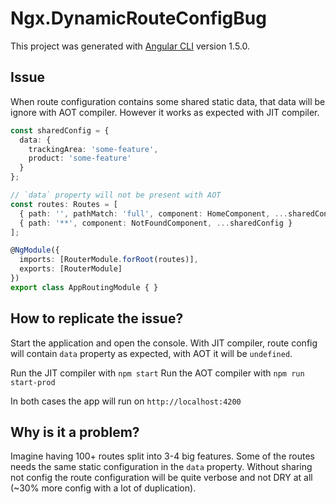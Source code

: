 # Ngx.DynamicRouteConfigBug

This project was generated with [Angular CLI](https://github.com/angular/angular-cli) version 1.5.0.

## Issue

When route configuration contains some shared static data, that data will be ignore with AOT compiler. However it works as expected with JIT compiler.

```ts
const sharedConfig = {
  data: {
    trackingArea: 'some-feature',
    product: 'some-feature'
  }
};

// `data` property will not be present with AOT
const routes: Routes = [
  { path: '', pathMatch: 'full', component: HomeComponent, ...sharedConfig },
  { path: '**', component: NotFoundComponent, ...sharedConfig }
];

@NgModule({
  imports: [RouterModule.forRoot(routes)],
  exports: [RouterModule]
})
export class AppRoutingModule { }
```

## How to replicate the issue?

Start the application and open the console. With JIT compiler, route config will contain `data` property as expected, with AOT it will be `undefined`.

Run the JIT compiler with `npm start`
Run the AOT compiler with `npm run start-prod`

In both cases the app will run on `http://localhost:4200`

## Why is it a problem?
Imagine having 100+ routes split into 3-4 big features. Some of the routes needs the same static configuration in the `data` property. Without sharing
not config the route configuration will be quite verbose and not DRY at all (~30% more config with a lot of duplication).
